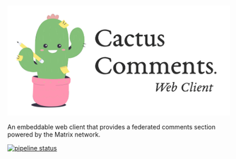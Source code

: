 ![](./assets/readme-header.png)

An embeddable web client that provides a federated comments section powered by the Matrix network.

[![pipeline status](https://gitlab.com/cactus-comments/cactus-client/badges/master/pipeline.svg)](https://gitlab.com/cactus-comments/cactus-client/-/commits/master)
